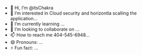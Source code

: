 - 👋 Hi, I’m @itsChakra
- 👀 I’m interested in Cloud security and horizontla scalling the application...
- 🌱 I’m currently learning ...
- 💞️ I’m looking to collaborate on ...
- 📫 How to reach me 404-545-6948...
- 😄 Pronouns: ...
- ⚡ Fun fact: ...

<!---
itsChakra/itsChakra is a ✨ special ✨ repository because its `README.md` (this file) appears on your GitHub profile.
You can click the Preview link to take a look at your changes.
--->
